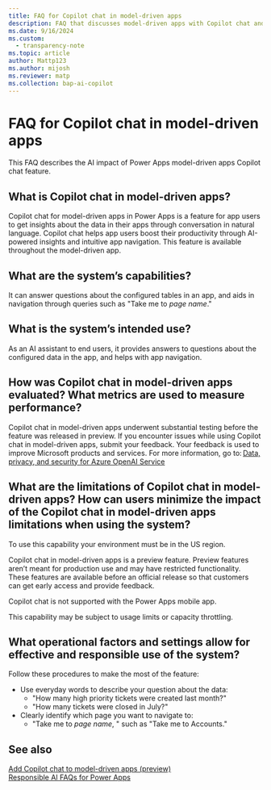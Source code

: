 ```yaml
---
title: FAQ for Copilot chat in model-driven apps 
description: FAQ that discusses model-driven apps with Copilot chat and the key considerations for making use of this technology responsibly.
ms.date: 9/16/2024
ms.custom: 
  - transparency-note
ms.topic: article
author: Mattp123 
ms.author: mijosh
ms.reviewer: matp
ms.collection: bap-ai-copilot
---
```


# FAQ for Copilot chat in model-driven apps

This FAQ describes the AI impact of Power Apps model-driven apps Copilot chat feature.

## What is Copilot chat in model-driven apps?

Copilot chat for model-driven apps in Power Apps is a feature for app users to get insights about the data in their apps through conversation in natural language. Copilot chat helps app users boost their productivity through AI-powered insights and intuitive app navigation. This feature is available throughout the model-driven app.

## What are the system’s capabilities?

It can answer questions about the configured tables in an app, and aids in navigation through queries such as  "Take me to *page name*."

## What is the system’s intended use?

As an AI assistant to end users, it provides answers to questions about the configured data in the app, and helps with app navigation.

## How was Copilot chat in model-driven apps evaluated? What metrics are used to measure performance?

Copilot chat in model-driven apps underwent substantial testing before the feature was released in preview. If you encounter issues while using Copilot chat in model-driven apps, submit your feedback. Your feedback is used to improve Microsoft products and services. For more information, go to: [Data, privacy, and security for Azure OpenAI Service ](/legal/cognitive-services/openai/data-privacy)

## What are the limitations of Copilot chat in model-driven apps? How can users minimize the impact of the Copilot chat in model-driven apps limitations when using the system?

To use this capability your environment must be in the US region.

Copilot chat in model-driven apps is a preview feature. Preview features aren’t meant for production use and may have restricted functionality. These features are available before an official release so that customers can get early access and provide feedback.

Copilot chat is not supported with the Power Apps mobile app.

This capability may be subject to usage limits or capacity throttling.

## What operational factors and settings allow for effective and responsible use of the system? 

Follow these procedures to make the most of the feature:

- Use everyday words to describe your question about the data:
  - "How many high priority tickets were created last month?"
  - "How many tickets were closed in July?"
- Clearly identify which page you want to navigate to:
  - "Take me to *page name*, " such as "Take me to Accounts."

## See also

[Add Copilot chat to model-driven apps (preview)](../model-driven-apps/add-ai-copilot.md) <br />
[Responsible AI FAQs for Power Apps](responsible-ai-overview.md)
